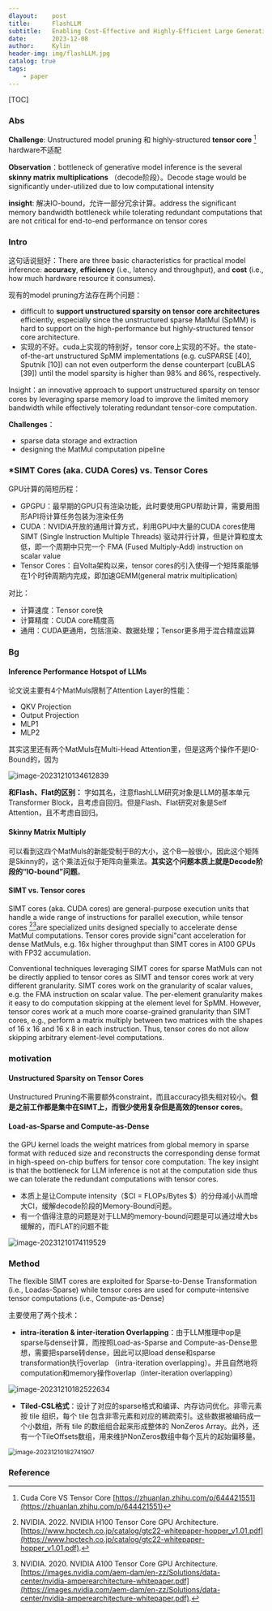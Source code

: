 ```yaml
---
dlayout:    post
title:      FlashLLM
subtitle:   Enabling Cost-Effective and Highly-Efficient Large Generative Model Inference with Unstructured Sparsity
date:       2023-12-08
author:     Kylin
header-img: img/flashLLM.jpg
catalog: true
tags:
    - paper
---
```




[TOC]

### Abs

**Challenge**: Unstructured model pruning 和 highly-structured **tensor core** [^2] hardware不适配

**Observation**：bottleneck of generative model inference is the several **skinny matrix multiplications** （decode阶段）。Decode stage would be significantly under-utilized due to low computational intensity

**insight**: 解决IO-bound，允许一部分冗余计算。address the significant memory bandwidth bottleneck while tolerating redundant computations that are not critical for end-to-end performance on tensor cores



### Intro

这句话说挺好：There are three basic characteristics for practical model inference: **accuracy**, **efficiency** (i.e., latency and throughput), and **cost** (i.e., how much hardware resource it consumes). 

现有的model pruning方法存在两个问题：

- difficult to **support unstructured sparsity on tensor core architectures** efficiently, especially since the unstructured sparse MatMul (SpMM) is hard to support on the high-performance but highly-structured tensor core architecture.
- 实现的不好。cuda上实现的特别好，tensor core上实现的不好。the state-of-the-art unstructured SpMM implementations (e.g. cuSPARSE [40], Sputnik [10]) can not even outperform the dense counterpart (cuBLAS [39]) until the model sparsity is higher than 98% and 86%, respectively.

Insight：an innovative approach to support unstructured sparsity on tensor cores by leveraging sparse memory load to improve the limited memory bandwidth while effectively tolerating redundant tensor-core computation.

**Challenges**：

- sparse data storage and extraction 
- designing the MatMul computation pipeline



### *SIMT Cores (aka. CUDA Cores) vs. Tensor Cores

GPU计算的简短历程：

- GPGPU：最早期的GPU只有渲染功能，此时要使用GPU帮助计算，需要用图形API将计算任务包装为渲染任务
- CUDA：NVIDIA开放的通用计算方式，利用GPU中大量的CUDA cores使用SIMT (Single Instruction Multiple Threads) 驱动并行计算，但是计算粒度太低，即一个周期中只完一个 FMA (Fused Multiply-Add) instruction on scalar value
- Tensor Cores：自Volta架构以来，tensor cores的引入使得一个矩阵乘能够在1个时钟周期内完成，即加速GEMM(general matrix multiplication)

对比：

- 计算速度：Tensor core快
- 计算精度：CUDA core精度高
- 通用：CUDA更通用，包括渲染、数据处理；Tensor更多用于混合精度运算



### Bg

#### Inference Performance Hotspot of LLMs

论文说主要有4个MatMuls限制了Attention Layer的性能：

- QKV Projection
- Output Projection
- MLP1
- MLP2

其实这里还有两个MatMuls在Multi-Head Attention里，但是这两个操作不是IO-Bound的，因为

![image-20231210134612839](https://kylinhub.oss-cn-shanghai.aliyuncs.com/image-20231210134612839.png)

**和Flash、Flat的区别：** 字如其名，注意flashLLM研究对象是LLM的基本单元Transformer Block，且考虑自回归。但是Flash、Flat研究对象是Self Attention，且不考虑自回归。

#### Skinny Matrix Multiply

可以看到这四个MatMuls的新能受制于B的大小，这个B一般很小，因此这个矩阵是Skinny的，这个乘法近似于矩阵向量乘法。**其实这个问题本质上就是Decode阶段的“IO-bound”问题**。

#### SIMT vs. Tensor cores

SIMT cores (aka. CUDA cores) are general-purpose execution units that handle a wide range of instructions for parallel execution, while tensor cores [^3][^4]are specialized units designed specially to accelerate dense MatMul computations. Tensor cores provide signi"cant acceleration for dense MatMuls, e.g. 16x higher throughput than SIMT cores in A100 GPUs with FP32 accumulation.  

Conventional techniques leveraging SIMT cores for sparse MatMuls can not be directly applied to tensor cores as SIMT and tensor cores work at very different granularity. SIMT cores work on the granularity of scalar values, e.g. the FMA instruction on scalar value. The per-element granularity makes it easy to do computation skipping at the element level for SpMM. However, tensor cores work at a much more coarse-grained granularity than SIMT cores, e.g., perform a matrix multiply between two matrices with the shapes
of 16 x 16 and 16 x 8 in each instruction. Thus, tensor cores do not allow skipping arbitrary element-level computations.  



### motivation

#### Unstructured Sparsity on Tensor Cores

Unstructured Pruning不需要额外constraint，而且accuracy损失相对较小。**但是之前工作都是集中在SIMT上，而很少使用复杂但是高效的tensor cores**。

#### Load-as-Sparse and Compute-as-Dense

the GPU kernel loads the weight matrices from global memory in sparse format with reduced size and reconstructs the corresponding dense format in high-speed on-chip buffers for tensor core computation. The key insight is that the bottleneck for LLM inference is not at the computation side thus we can tolerate the redundant computations with tensor cores.  

- 本质上是让Compute intensity（$CI = FLOPs/Bytes $）的分母减小从而增大CI，缓解decode阶段的Memory-Bound问题。
- 有一个值得注意的问题是对于LLM的memory-bound问题是可以通过增大bs缓解的，而FLAT的问题不能

<img src="https://kylinhub.oss-cn-shanghai.aliyuncs.com/image-20231210174119529.png" alt="image-20231210174119529" style="zoom:100%;" />





### Method

The flexible SIMT cores are exploited for Sparse-to-Dense Transformation (i.e., Loadas-Sparse) while tensor cores are used for compute-intensive tensor computations (i.e., Compute-as-Dense)  

主要使用了两个技术：

- **intra-iteration & inter-iteration Overlapping**：由于LLM推理中op是sparse与dense计算，而按照Load-as-Sparse and Compute-as-Dense思想，需要把sparse转dense，因此可以把load dense和sparse transformation执行overlap （intra-iteration overlapping）。并且自然地将computation和memory操作overlap（inter-iteration overlapping）

![image-20231210182522634](https://kylinhub.oss-cn-shanghai.aliyuncs.com/image-20231210182522634.png)

- **Tiled-CSL格式**：设计了对应的sparse格式和编译、内存访问优化。非零元素按 tile 组织，每个 tile 包含非零元素和对应的稀疏索引。这些数据被编码成一个小数组，所有 tile 的数组组合起来形成整体的 NonZeros Array。此外，还有一个TileOffsets数组，用来维护NonZeros数组中每个瓦片的起始偏移量。

<img src="https://kylinhub.oss-cn-shanghai.aliyuncs.com/image-20231210182741907.png" alt="image-20231210182741907" style="zoom:87%;" />



### Reference

[^1]: Xia, Haojun, et al. "Flash-LLM: Enabling Cost-Effective and Highly-Efficient Large Generative Model Inference with Unstructured Sparsity." *arXiv preprint arXiv:2309.10285* (2023).
[^2]: Cuda Core VS Tensor Core [https://zhuanlan.zhihu.com/p/644421551](https://zhuanlan.zhihu.com/p/644421551)
[^3]: NVIDIA. 2022. NVIDIA H100 Tensor Core GPU Architecture. [https://www.hpctech.co.jp/catalog/gtc22-whitepaper-hopper_v1.01.pdf](https://www.hpctech.co.jp/catalog/gtc22-whitepaper-hopper_v1.01.pdf).
[^4]: NVIDIA. 2020. NVIDIA A100 Tensor Core GPU Architecture. [https://images.nvidia.com/aem-dam/en-zz/Solutions/data-center/nvidia-amperearchitecture-whitepaper.pdf](https://images.nvidia.com/aem-dam/en-zz/Solutions/data-center/nvidia-amperearchitecture-whitepaper.pdf).



